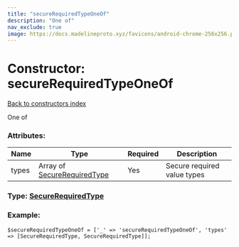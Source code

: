 ```yaml
---
title: "secureRequiredTypeOneOf"
description: "One of"
nav_exclude: true
image: https://docs.madelineproto.xyz/favicons/android-chrome-256x256.png
---
```

# Constructor: secureRequiredTypeOneOf  
[Back to constructors index](/API_docs/constructors/index.html)



One of

### Attributes:

| Name     |    Type       | Required | Description |
|----------|---------------|----------|-------------|
|types|Array of [SecureRequiredType](/API_docs/types/SecureRequiredType.html) | Yes|Secure required value types|



### Type: [SecureRequiredType](/API_docs/types/SecureRequiredType.html)


### Example:

```
$secureRequiredTypeOneOf = ['_' => 'secureRequiredTypeOneOf', 'types' => [SecureRequiredType, SecureRequiredType]];
```  
